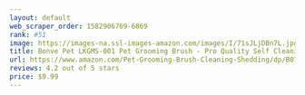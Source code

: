 ```yaml
---
layout: default 
﻿web_scraper_order: 1582906769-6869
rank: #51
image: https://images-na.ssl-images-amazon.com/images/I/71sJLjDBn7L.jpg
title: Bonve Pet LKGMS-001 Pet Grooming Brush - Pro Quality Self Cleaning Slicker Brushes for Dogs…
url: https://www.amazon.com/Pet-Grooming-Brush-Cleaning-Shedding/dp/B071R8R4P8/ref=zg_mw_pet-supplies_51?_encoding=UTF8&psc=1&refRID=H5H5GKBRAGT498NV2G74
reviews: 4.2 out of 5 stars
price: $9.99 
---
```

